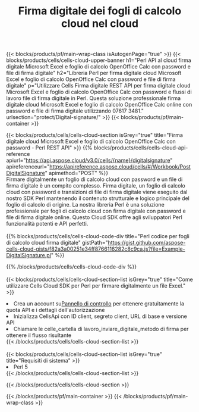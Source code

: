 ﻿---
title:  Firma digitale dei fogli di calcolo cloud nel cloud
description:  API e SDK cloud per Microsoft Excel e firma digitale OpenOffice Calc. Firma digitale dei fogli di calcolo tramite il cloud Cells API. L'SDK supporta tipi di linguaggi di sviluppo. Includono Android, C#, Go, Java, NodeJS, Perl, PHP, Python, Ruby e swift.
---
{{< blocks/products/pf/main-wrap-class isAutogenPage="true" >}}
{{< blocks/products/cells/cells-cloud-upper-banner h1="Perl API al cloud firma digitale Microsoft Excel e foglio di calcolo OpenOffice Calc con password e file di firma digitale" h2="Libreria Perl per firma digitale cloud Microsoft Excel e foglio di calcolo OpenOffice Calc con password e file di firma digitale" p="Utilizzare Cells Firma digitale REST API per firma digitale cloud Microsoft Excel e foglio di calcolo OpenOffice Calc con password e flussi di lavoro file di firma digitale in Perl. Questa soluzione professionale firma digitale cloud Microsoft Excel e foglio di calcolo OpenOffice Calc online con password e file di firma digitale utilizzando 07617 3481." urlsection="protect/Digital-signature/" >}}
{{< blocks/products/pf/main-container >}}

{{< blocks/products/cells/cells-cloud-section isGrey="true" title="Firma digitale cloud Microsoft Excel e foglio di calcolo OpenOffice Calc con password - Perl REST API" >}}
{{% blocks/products/cells/cells-cloud-api-reference apiurl="https://api.aspose.cloud/v3.0/cells/{name}/digitalsignature" apireferenceurl="https://apireference.aspose.cloud/cells/#/Workbook/PostDigitalSignature" apimethod="POST" %}}
<br/>
Firmare digitalmente un foglio di calcolo cloud con password e un file di firma digitale è un compito complesso. Firma digitale, un foglio di calcolo cloud con password e transizioni di file di firma digitale viene eseguito dal nostro SDK Perl mantenendo il contenuto strutturale e logico principale del foglio di calcolo di origine. La nostra libreria Perl è una soluzione professionale per fogli di calcolo cloud con firma digitale con password e file di firma digitale online. Questo Cloud SDK offre agli sviluppatori Perl funzionalità potenti e API perfetti.
<br/>
<br/>
{{% blocks/products/cells/cells-cloud-code-div title="Perl codice per fogli di calcolo cloud firma digitale" gistPath="https://gist.github.com/aspose-cells-cloud-gists/f82a3a00251e34ff8766116282c8c9ca.js?file=Example-DigitalSignature.pl" %}}
  
{{% /blocks/products/cells/cells-cloud-code-div %}}
<br/>
<br/>
{{< blocks/products/cells/cells-cloud-section-list isGrey="true" title="Come utilizzare Cells Cloud SDK per Perl per firmare digitalmente un file Excel." >}}
<li> Crea un account su<a href="https://dashboard.aspose.cloud/">Pannello di controllo</a> per ottenere gratuitamente la quota API e i dettagli dell'autorizzazione</li>
<li>Inizializza CellsApi con ID client, segreto client, URL di base e versione API</li>
<li>Chiamare le celle_cartella di lavoro_inviare_digitale_metodo di firma per ottenere il flusso risultante</li>
{{< /blocks/products/cells/cells-cloud-section-list >}}
<br/>
<br/>
{{< blocks/products/cells/cells-cloud-section-list isGrey="true" title="Requisiti di sistema" >}}
<li>Perl 5</li>
{{< /blocks/products/cells/cells-cloud-section-list >}}

{{< /blocks/products/cells/cells-cloud-section >}}

{{< /blocks/products/pf/main-container >}}
{{< /blocks/products/pf/main-wrap-class >}}
